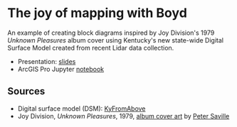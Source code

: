 # The joy of mapping with Boyd

An example of creating block diagrams inspired by Joy Division's 1979 *Unknown Pleasures* album cover using Kentucky's new state-wide Digital Surface Model created from recent Lidar data collection. 

* Presentation: [slides](https://uky-gis.github.io/joy-of-mapping/index.html)
* ArcGIS Pro Jupyter [notebook](joy.ipynb)

## Sources

* Digital surface model (DSM): [KyFromAbove](https://kyfromabove.ky.gov/)
* Joy Division, *Unknown Pleasures*, 1979, [album cover art](https://en.wikipedia.org/wiki/Unknown_Pleasures) by [Peter Saville](https://en.wikipedia.org/wiki/Peter_Saville_(graphic_designer))
